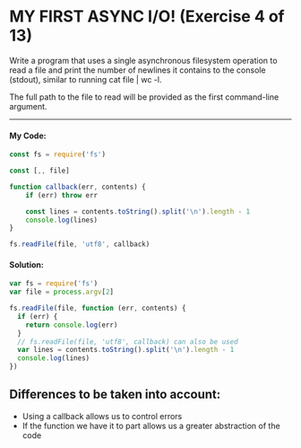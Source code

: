  # MY FIRST ASYNC I/O! (Exercise 4 of 13)

  Write a program that uses a single asynchronous filesystem operation to
  read a file and print the number of newlines it contains to the console
  (stdout), similar to running cat file | wc -l.

  The full path to the file to read will be provided as the first
  command-line argument.


----
 #### My Code:

```javascript
const fs = require('fs')

const [,, file]

function callback(err, contents) {
    if (err) throw err

    const lines = contents.toString().split('\n').length - 1
    console.log(lines)
}

fs.readFile(file, 'utf8', callback)
```


 #### Solution:

```javascript
var fs = require('fs')
var file = process.argv[2]

fs.readFile(file, function (err, contents) {
  if (err) {
    return console.log(err)
  }
  // fs.readFile(file, 'utf8', callback) can also be used
  var lines = contents.toString().split('\n').length - 1
  console.log(lines)
})
```

 ## Differences to be taken into account:
* Using a callback allows us to control errors 
* If the function we have it to part allows us a greater abstraction of the code
